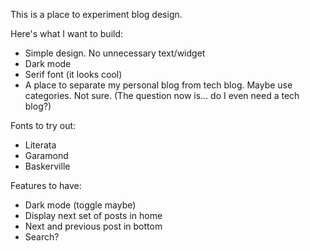 This is a place to experiment blog design.

Here's what I want to build:
- Simple design. No unnecessary text/widget
- Dark mode
- Serif font (it looks cool)
- A place to separate my personal blog from tech blog. Maybe use categories. Not sure. (The question now is... do I even need a tech blog?)

Fonts to try out:
- Literata
- Garamond
- Baskerville

Features to have:
- Dark mode (toggle maybe)
- Display next set of posts in home
- Next and previous post in bottom
- Search?